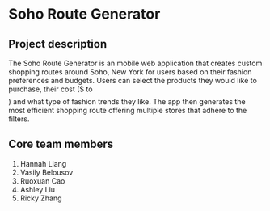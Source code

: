 <!--

# Project Repository

This repository will be used for team projects.

Several sets of instructions are included in this repository. They should each be treated as separate assignments with their own due dates and sets of requirements.

1. See the [App Map & Wireframes](instructions-0a-app-map-wireframes.md) and [Prototyping](./instructions-0b-prototyping.md) instructions for the requirements of the initial user experience design of the app.

1. Delete the contents of this file and replace with the contents of a proper README.md, as described in the [project setup instructions](./instructions-0c-project-setup.md)

1. See the [Sprint Planning instructions](instructions-0d-sprint-planning.md) for the requirements of Sprint Planning for each Sprint.

1. See the [Front-End Development instructions](./instructions-1-front-end.md) for the requirements of the initial Front-End Development.

1. See the [Back-End Development instructions](./instructions-2-back-end.md) for the requirements of the initial Back-End Development.

1. See the [Database Integration instructions](./instructions-3-database.md) for the requirements of integrating a database into the back-end.

1. See the [Deployment instructions](./instructions-4-deployment.md) for the requirements of deploying an app.

--->

# Soho Route Generator

## Project description

The Soho Route Generator is an mobile web application that creates custom shopping routes around Soho, New York for users based on their fashion preferences and budgets. Users can select the products they would like to purchase, their cost ($ to $$$$) and what type of fashion trends they like. The app then generates the most efficient shopping route offering multiple stores that adhere to the filters.

## Core team members

1. Hannah Liang
2. Vasily Belousov
3. Ruoxuan Cao
4. Ashley Liu
5. Ricky Zhang
